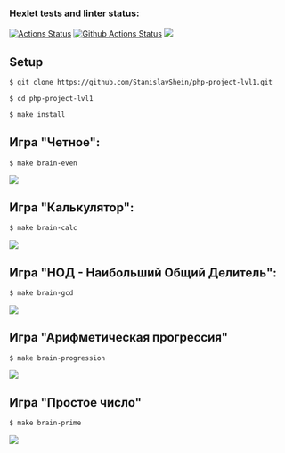 ### Hexlet tests and linter status:
[![Actions Status](https://github.com/StanislavShein/php-project-lvl1/workflows/hexlet-check/badge.svg)](https://github.com/StanislavShein/php-project-lvl1/actions)
[![Github Actions Status](https://github.com/StanislavShein/php-project-lvl1/workflows/PHP%20CI/badge.svg)](https://github.com/StanislavShein/php-project-lvl1/actions)
<a href="https://github.com/StanislavShein/php-project-lvl1"><img src="https://api.codeclimate.com/v1/badges/a99a88d28ad37a79dbf6/maintainability" /></a>

## Setup

```sh
$ git clone https://github.com/StanislavShein/php-project-lvl1.git

$ cd php-project-lvl1

$ make install
```

## Игра "Четное":

```sh
$ make brain-even
```
<a href="https://asciinema.org/a/hhBvs3hif0qVoY1gCvLC5z5Zy" target="_blank"><img src="https://asciinema.org/a/hhBvs3hif0qVoY1gCvLC5z5Zy.svg" /></a>

## Игра "Калькулятор":

```sh
$ make brain-calc
```

<a href="https://asciinema.org/a/4gtQAGXy2ciGKLtrtrXtFq1gF" target="_blank"><img src="https://asciinema.org/a/4gtQAGXy2ciGKLtrtrXtFq1gF.svg" /></a>

## Игра "НОД - Наибольший Общий Делитель":

```sh
$ make brain-gcd
```

<a href="https://asciinema.org/a/63Mel2QsuFRk4SvDoqbOixnKT" target="_blank"><img src="https://asciinema.org/a/63Mel2QsuFRk4SvDoqbOixnKT.svg" /></a>

## Игра "Арифметическая прогрессия"

```sh
$ make brain-progression
```

<a href="https://asciinema.org/a/h3rvqDhjXrMrlhz0toKA8ydgk" target="_blank"><img src="https://asciinema.org/a/h3rvqDhjXrMrlhz0toKA8ydgk.svg" /></a>

## Игра "Простое число"

```sh
$ make brain-prime
```

<a href="https://asciinema.org/a/10sV85r9dqPd53ow16tlEGmxV" target="_blank"><img src="https://asciinema.org/a/10sV85r9dqPd53ow16tlEGmxV.svg" /></a>
